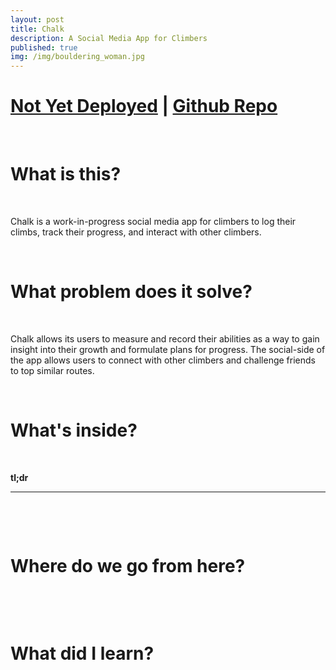 ```yaml
---
layout: post
title: Chalk
description: A Social Media App for Climbers
published: true
img: /img/bouldering_woman.jpg
---
```

<h1>
<a href="#">Not Yet Deployed</a> | 
<a href="https://github.com/Thomascountz/chalk/" target="_blank">Github Repo</a> 
</h1>
<br>
<h1>What is this?</h1>
<br>
<p>
Chalk is a work-in-progress social media app for climbers to log their climbs, track their progress, and interact with other climbers.
</p>

<br>
<h1>What problem does it solve?</h1>
<br>

<p>
Chalk allows its users to measure and record their abilities as a way to gain insight into their growth and formulate plans for progress. The social-side of the app allows users to connect with other climbers and challenge friends to top similar routes. 
</p>

<br>
<h1>What's inside?</h1>
<br>
<p>
<strong>tl;dr</strong> 
<hr>
<br>
<p>

</p>

<br>
<h1>Where do we go from here?</h1>
<br>

<p>

</p>

<br>
<h1>What did I learn?</h1>
<br>
<p>

</p> 
